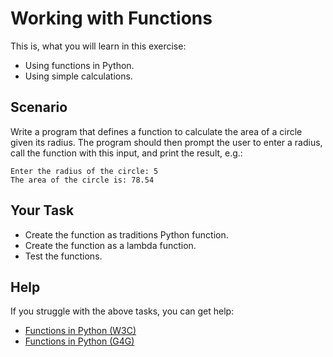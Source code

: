 # Working with Functions

This is, what you will learn in this exercise:

* Using functions in Python.
* Using simple calculations.

## Scenario

Write a program that defines a function to calculate the area of a circle given its radius. The program should then prompt the user to enter a radius, call the function with this input, and print the result, e.g.:

```
Enter the radius of the circle: 5
The area of the circle is: 78.54
```

## Your Task

* Create the function as traditions Python function.
* Create the function as a lambda function.
* Test the functions.

## Help

If you struggle with the above tasks, you can get help:

* [Functions in Python (W3C)](https://www.w3schools.com/python/python_functions.asp)
* [Functions in Python (G4G)](https://www.geeksforgeeks.org/python-functions/)